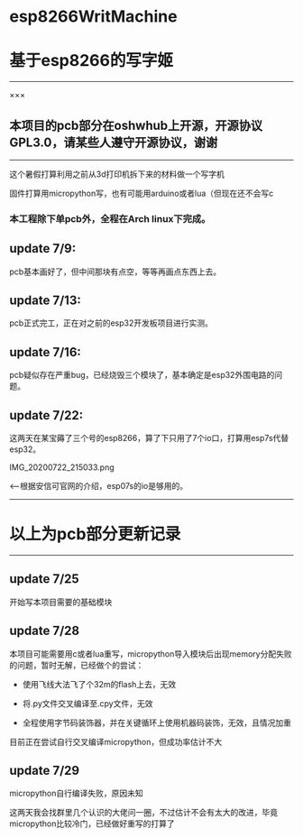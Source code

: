 # esp8266WritMachine
# 基于esp8266的写字姬 
* * * 
×××
## 本项目的pcb部分在oshwhub上开源，开源协议GPL3.0，请某些人遵守开源协议，谢谢
* * *
这个暑假打算利用之前从3d打印机拆下来的材料做一个写字机

固件打算用micropython写，也有可能用arduino或者lua（但现在还不会写c

### 本工程除下单pcb外，全程在Arch linux下完成。

## update 7/9:

pcb基本画好了，但中间那块有点空，等等再画点东西上去。

## update 7/13:

pcb正式完工，正在对之前的esp32开发板项目进行实测。

## update 7/16:

pcb疑似存在严重bug，已经烧毁三个模块了，基本确定是esp32外围电路的问题。

## update 7/22:

这两天在某宝薅了三个号的esp8266，算了下只用了7个io口，打算用esp7s代替esp32。 

IMG_20200722_215033.png 

<--根据安信可官网的介绍，esp07s的io是够用的。

* * *
# 以上为pcb部分更新记录
* * *
## update 7/25
开始写本项目需要的基础模块

## update 7/28
本项目可能需要用c或者lua重写，micropython导入模块后出现memory分配失败的问题，暂时无解，已经做个的尝试：

+  使用飞线大法飞了个32m的flash上去，无效

+  将.py文件交叉编译至.cpy文件，无效

+  全程使用字节码装饰器，并在关键循环上使用机器码装饰，无效，且情况加重

目前正在尝试自行交叉编译micropython，但成功率估计不大

## update 7/29
micropython自行编译失败，原因未知  

这两天我会找群里几个认识的大佬问一圈，不过估计不会有太大的改进，毕竟micropython比较冷门，已经做好重写的打算了